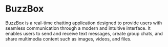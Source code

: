 # BuzzBox
BuzzBox is a real-time chatting application designed to provide users with seamless communication through a modern and intuitive interface. It enables users to send and receive text messages, create group chats, and share multimedia content such as images, videos, and files.
